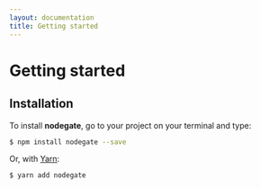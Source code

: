 ```yaml
---
layout: documentation
title: Getting started
---
```


# Getting started

## Installation

To install **nodegate**, go to your project on your terminal and type:

```bash
$ npm install nodegate --save
```

Or, with [Yarn](https://yarnpkg.com):

```bash
$ yarn add nodegate
```
